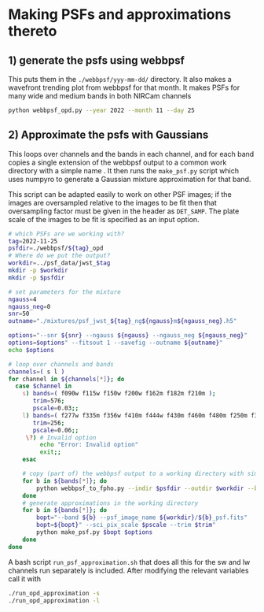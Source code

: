 # Making PSFs and approximations thereto

## 1) generate the psfs using webbpsf

This puts them in the `./webbpsf/yyy-mm-dd/` directory.  It also makes a
wavefront trending plot from webbpsf for that month.  It makes PSFs for many wide and medium bands in both NIRCam channels

```sh
python webbpsf_opd.py --year 2022 --month 11 --day 25
```

## 2) Approximate the psfs with Gaussians

This loops over channels and the bands in each channel, and for each band copies
a single extension of the webbpsf output to a common work directory with a
simple name . It then runs the `make_psf.py` script which uses numpyro to
generate a Gaussian mixture approximation for that band.

This script can be adapted easily to work on other PSF images; if the images are
oversampled relative to the images to be fit then that oversampling factor must
be given in the header as `DET_SAMP`. The plate scale of the images to be fit is
specified as an input option.

```sh
# which PSFs are we working with?
tag=2022-11-25
psfdir=./webbpsf/${tag}_opd
# Where do we put the output?
workdir=../psf_data/jwst_$tag
mkdir -p $workdir
mkdir -p $psfdir

# set parameters for the mixture
ngauss=4
ngauss_neg=0
snr=50
outname="./mixtures/psf_jwst_${tag}_ng${ngauss}m${ngauss_neg}.h5"

options="--snr ${snr} --ngauss ${ngauss} --ngauss_neg ${ngauss_neg}"
options=$options" --fitsout 1 --savefig --outname ${outname}"
echo $options

# loop over channels and bands
channels=( s l )
for channel in ${channels[*]}; do
  case $channel in
    s) bands=( f090w f115w f150w f200w f162m f182m f210m );
       trim=576;
       pscale=0.03;;
    l) bands=( f277w f335m f356w f410m f444w f430m f460m f480m f250m f300m );
       trim=256;
       pscale=0.06;;
     \?) # Invalid option
         echo "Error: Invalid option"
         exit;;
    esac

    # copy (part of) the webbpsf output to a working directory with simple filename
    for b in ${bands[*]}; do
        python webbpsf_to_fpho.py --indir $psfdir --outdir $workdir --bands $b
    done
    # generate approximations in the working directory
    for b in ${bands[*]}; do
        bopt="--band ${b} --psf_image_name ${workdir}/${b}_psf.fits"
        bopt=${bopt}" --sci_pix_scale $pscale --trim $trim"
        python make_psf.py $bopt $options
    done
done
```

A bash script `run_psf_approximation.sh` that does all this for the sw and lw channels run separately is included.  After modifying the relevant variables call it with

```sh
./run_opd_approximation -s
./run_opd_approximation -l
```
